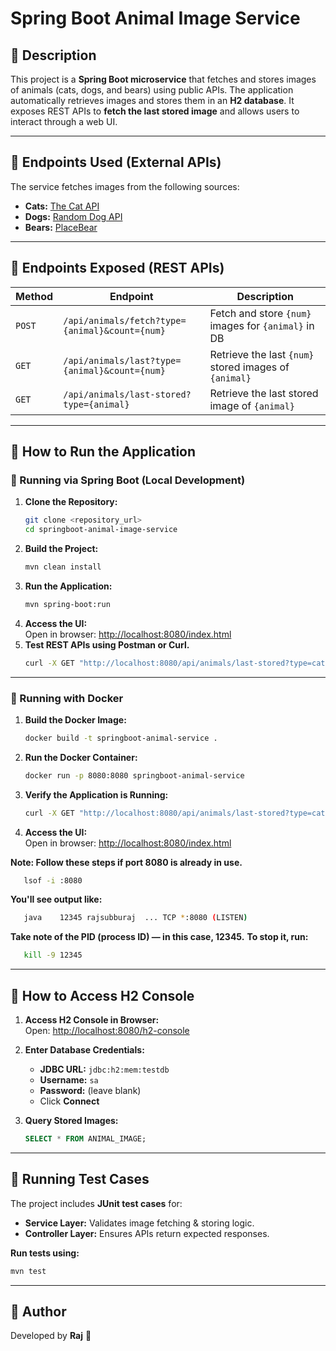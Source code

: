 # Spring Boot Animal Image Service

## 📌 Description
This project is a **Spring Boot microservice** that fetches and stores images of animals (cats, dogs, and bears) using public APIs. The application automatically retrieves images and stores them in an **H2 database**. It exposes REST APIs to **fetch the last stored image** and allows users to interact through a web UI.

---

## 📌 Endpoints Used (External APIs)
The service fetches images from the following sources:
- **Cats:** [The Cat API](https://api.thecatapi.com/v1/images/search)
- **Dogs:** [Random Dog API](https://random.dog/woof.json)
- **Bears:** [PlaceBear](https://placebear.com/)

---

## 📌 Endpoints Exposed (REST APIs)
| Method | Endpoint | Description |
|--------|----------|-------------|
| `POST` | `/api/animals/fetch?type={animal}&count={num}` | Fetch and store `{num}` images for `{animal}` in DB |
| `GET`  | `/api/animals/last?type={animal}&count={num}` | Retrieve the last `{num}` stored images of `{animal}` |
| `GET`  | `/api/animals/last-stored?type={animal}` | Retrieve the last stored image of `{animal}` |

---

## 📌 How to Run the Application

### 🚀 Running via Spring Boot (Local Development)
1. **Clone the Repository:**
   ```bash
   git clone <repository_url>
   cd springboot-animal-image-service
   ```
2. **Build the Project:**
   ```bash
   mvn clean install
   ```
3. **Run the Application:**
   ```bash
   mvn spring-boot:run
   ```
4. **Access the UI:**  
   Open in browser: [http://localhost:8080/index.html](http://localhost:8080/index.html)  
5. **Test REST APIs using Postman or Curl.**
   ```bash
   curl -X GET "http://localhost:8080/api/animals/last-stored?type=cat"
   ```

---

### 🐳 Running with Docker
1. **Build the Docker Image:**
   ```bash
   docker build -t springboot-animal-service .
   ```
2. **Run the Docker Container:**
   ```bash
   docker run -p 8080:8080 springboot-animal-service
   ```
3. **Verify the Application is Running:**
   ```bash
   curl -X GET "http://localhost:8080/api/animals/last-stored?type=cat"
   ```
4. **Access the UI:**  
   Open in browser: [http://localhost:8080/index.html](http://localhost:8080/index.html)

**Note: Follow these steps if port 8080 is already in use.**
```bash
   lsof -i :8080
   ```
**You'll see output like:**
```bash
   java    12345 rajsubburaj  ... TCP *:8080 (LISTEN)
   ```
**Take note of the PID (process ID) — in this case, 12345.**
**To stop it, run:**
```bash
   kill -9 12345
   ```
---

## 📌 How to Access H2 Console
1. **Access H2 Console in Browser:**  
   Open: [http://localhost:8080/h2-console](http://localhost:8080/h2-console)

2. **Enter Database Credentials:**
   - **JDBC URL:** `jdbc:h2:mem:testdb`
   - **Username:** `sa`
   - **Password:** (leave blank)
   - Click **Connect**

3. **Query Stored Images:**
   ```sql
   SELECT * FROM ANIMAL_IMAGE;
   ```

---

## 📌 Running Test Cases
The project includes **JUnit test cases** for:
- **Service Layer:** Validates image fetching & storing logic.
- **Controller Layer:** Ensures APIs return expected responses.

**Run tests using:**  
```bash
mvn test
```

---

## 📌 Author
Developed by **Raj** 🚀  

